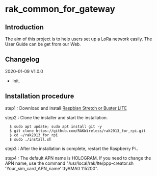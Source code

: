 # rak_common_for_gateway

##	Introduction 

The aim of this project is to help users set up a LoRa network easily. The User Guide can be get from our Web.

##	Changelog
2020-01-09 V1.0.0
* Init.

##	Installation procedure

step1 : Download and install [Raspbian Stretch or Buster LITE](https://www.raspberrypi.org/downloads/raspbian/) 

step2 : Clone the installer and start the installation.

      $ sudo apt update; sudo apt install git -y
      $ git clone https://github.com/RAKWireless/rak2013_for_rpi.git
      $ cd ~/rak2013_for_rpi
      $ sudo ./install.sh

step3 : After the installation is complete, restart the Raspberry Pi..

step4 : The default APN name is HOLOGRAM. If you need to change the APN name, use the command "/usr/local/rak/lte/ppp-creator.sh 'Your_sim_card_APN_name' ttyAMA0 115200".


